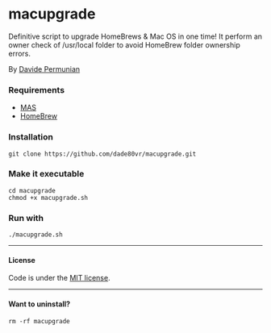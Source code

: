 # macupgrade
Definitive script to upgrade HomeBrews & Mac OS in one time!
It perform an owner check of /usr/local folder to avoid HomeBrew folder ownership errors.

By [Davide Permunian](https://github.com/dade80vr) 

### Requirements

* [MAS](https://github.com/mas-cli/mas)
* [HomeBrew](https://brew.sh/index_it.html)

### Installation

```shell
git clone https://github.com/dade80vr/macupgrade.git
```

### Make it executable

```shell
cd macupgrade 
chmod +x macupgrade.sh
```

### Run with

```shell
./macupgrade.sh
```
---

#### License

Code is under the [MIT license](LICENSE).

---

#### Want to uninstall?

```shell
rm -rf macupgrade
```
